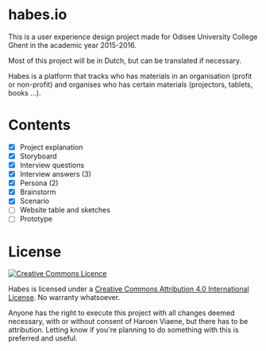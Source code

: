 # habes.io

This is a user experience design project made for Odisee University College Ghent in the academic year 2015-2016.

Most of this project will be in Dutch, but can be translated if necessary.

Habes is a platform that tracks who has materials in an organisation (profit or non-profit) and organises who has certain materials (projectors, tablets, books ...).

# Contents

- [x] Project explanation
- [x] Storyboard
- [x] Interview questions
- [x] Interview answers (3)
- [x] Persona (2)
- [x] Brainstorm
- [x] Scenario
- [ ] Website table and sketches
- [ ] Prototype

# License

[![Creative Commons Licence](https://i.creativecommons.org/l/by/4.0/88x31.png)](http://creativecommons.org/licenses/by/4.0/)

Habes is licensed under a [Creative Commons Attribution 4.0 International License](http://creativecommons.org/licenses/by/4.0/). No warranty whatsoever.

Anyone has the right to execute this project with all changes deemed necessary, with or without consent of Haroen Viaene, but there has to be attribution. Letting know if you're planning to do something with this is preferred and useful.

